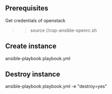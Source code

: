 ## Prerequisites
Get credentials of openstack
>> source /<path>/cop-ansible-openrc.sh

## Create instance
ansible-playbook playbook.yml

## Destroy instance
ansible-playbook playbook.yml -e "destroy=yes"

